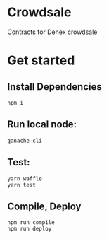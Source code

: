 # Crowdsale
Contracts for Denex crowdsale

# Get started

## Install Dependencies
    npm i

## Run local node:
    ganache-cli

## Test:
    yarn waffle
    yarn test

## Compile, Deploy
    npm run compile
    npm run deploy
